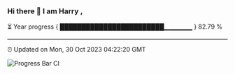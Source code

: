 ### Hi there 👋 I am Harry , 

⏳ Year progress { ████████████████████████▁▁▁▁▁▁ } 82.79 %

---

⏰ Updated on Mon, 30 Oct 2023 04:22:20 GMT

![Progress Bar CI](https://github.com/duykhang68/duykhang68/workflows/Progress%20Bar%20CI/badge.svg)
